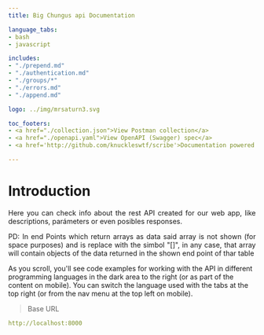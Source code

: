 ```yaml
---
title: Big Chungus api Documentation

language_tabs:
- bash
- javascript

includes:
- "./prepend.md"
- "./authentication.md"
- "./groups/*"
- "./errors.md"
- "./append.md"

logo: ../img/mrsaturn3.svg

toc_footers:
- <a href="./collection.json">View Postman collection</a>
- <a href="./openapi.yaml">View OpenAPI (Swagger) spec</a>
- <a href='http://github.com/knuckleswtf/scribe'>Documentation powered by Scribe ✍</a>

---
```


# Introduction

<p style="text-align:justify;">Here you can check info about the rest API created for our web app, like descriptions, parámeters or even posibles responses.  <p style="text-align:justify;">PD: In end Points which return arrays as data said array is not shown (for space purposes) and is replace with the simbol "[]", in any case, that array will contain objects of the data returned in the shown end point of thar table </p>

<aside>As you scroll, you'll see code examples for working with the API in different programming languages in the dark area to the right (or as part of the content on mobile).
You can switch the language used with the tabs at the top right (or from the nav menu at the top left on mobile).</aside>


> Base URL

```yaml
http://localhost:8000
```